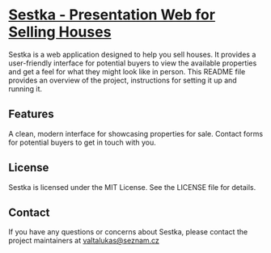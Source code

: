 # [Sestka - Presentation Web for Selling Houses](https://sestka.cz)
Sestka is a web application designed to help you sell houses. It provides a user-friendly interface for potential buyers to view the available properties and get a feel for what they might look like in person. This README file provides an overview of the project, instructions for setting it up and running it.

## Features
A clean, modern interface for showcasing properties for sale.
Contact forms for potential buyers to get in touch with you.


## License
Sestka is licensed under the MIT License. See the LICENSE file for details.

## Contact
If you have any questions or concerns about Sestka, please contact the project maintainers at valtalukas@seznam.cz
